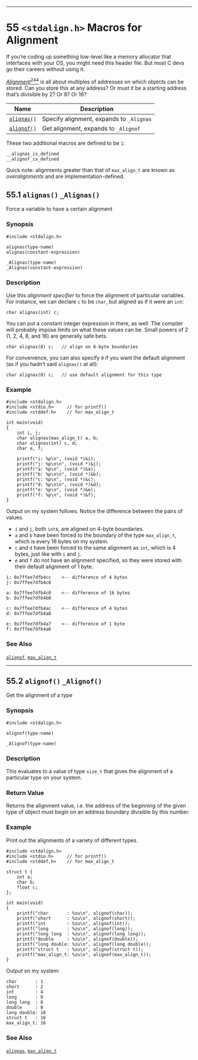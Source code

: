 <body>

<hr>
<h1 data-number="55" id="stdalign"><span class="header-section-number">55</span> <code>&lt;stdalign.h&gt;</code>
Macros for Alignment</h1>
<p>If you’re coding up something low-level like a memory allocator that
interfaces with your OS, you might need this header file. But most C
devs go their careers without using it.</p>
<p><a href="https://en.wikipedia.org/wiki/Data_structure_alignment"><em>Alignment</em></a><a href="#fn244" class="footnote-ref" id="fnref244" role="doc-noteref"><sup>244</sup></a> is all about multiples of
addresses on which objects can be stored. Can you store this at any
address? Or must it be a starting address that’s divisible by 2? Or 8?
Or 16?</p>
<table>
<thead>
<tr class="header">
<th>Name</th>
<th>Description</th>
</tr>
</thead>
<tbody>
<tr class="odd">
<td><a href="stdalign.html#man-alignas"><code>alignas()</code></a></td>
<td>Specify alignment, expands to <code>_Alignas</code></td>
</tr>
<tr class="even">
<td><a href="stdalign.html#man-alignof"><code>alignof()</code></a></td>
<td>Get alignment, expands to <code>_Alignof</code></td>
</tr>
</tbody>
</table>
<p>These two additional macros are defined to be <code>1</code>:</p>
<div class="sourceCode" id="cb1138"><pre class="sourceCode c"><code class="sourceCode c"><span id="cb1138-1"><a href="stdalign.html#cb1138-1" aria-hidden="true" tabindex="-1"></a>__alignas_is_defined</span>
<span id="cb1138-2"><a href="stdalign.html#cb1138-2" aria-hidden="true" tabindex="-1"></a>__alignof_is_defined</span></code></pre></div>
<p>Quick note: alignments greater than that of <code>max_align_t</code>
are known as <em>overalignments</em> and are implementation-defined.</p>
<h2 data-number="55.1" id="man-alignas"><span class="header-section-number">55.1</span> <code>alignas()</code>
<code>_Alignas()</code></h2>
<p>Force a variable to have a certain alignment</p>
<h3 class="unnumbered unlisted" id="synopsis-116">Synopsis</h3>
<div class="sourceCode" id="cb1139"><pre class="sourceCode c"><code class="sourceCode c"><span id="cb1139-1"><a href="stdalign.html#cb1139-1" aria-hidden="true" tabindex="-1"></a><span class="pp">#include </span><span class="im">&lt;stdalign.h&gt;</span></span>
<span id="cb1139-2"><a href="stdalign.html#cb1139-2" aria-hidden="true" tabindex="-1"></a></span>
<span id="cb1139-3"><a href="stdalign.html#cb1139-3" aria-hidden="true" tabindex="-1"></a>alignas<span class="op">(</span>type<span class="op">-</span>name<span class="op">)</span></span>
<span id="cb1139-4"><a href="stdalign.html#cb1139-4" aria-hidden="true" tabindex="-1"></a>alignas<span class="op">(</span>constant<span class="op">-</span>expression<span class="op">)</span></span></code></pre></div>
<div class="sourceCode" id="cb1140"><pre class="sourceCode c"><code class="sourceCode c"><span id="cb1140-1"><a href="stdalign.html#cb1140-1" aria-hidden="true" tabindex="-1"></a><span class="kw">_Alignas</span><span class="op">(</span>type<span class="op">-</span>name<span class="op">)</span></span>
<span id="cb1140-2"><a href="stdalign.html#cb1140-2" aria-hidden="true" tabindex="-1"></a><span class="kw">_Alignas</span><span class="op">(</span>constant<span class="op">-</span>expression<span class="op">)</span></span></code></pre></div>
<h3 class="unnumbered unlisted" id="description-116">Description</h3>
<p>Use this <em>alignment specifier</em> to force the alignment of
particular variables. For instance, we can declare <code>c</code> to be
<code>char</code>, but aligned as if it were an <code>int</code>:</p>
<div class="sourceCode" id="cb1141"><pre class="sourceCode c"><code class="sourceCode c"><span id="cb1141-1"><a href="stdalign.html#cb1141-1" aria-hidden="true" tabindex="-1"></a><span class="dt">char</span> alignas<span class="op">(</span><span class="dt">int</span><span class="op">)</span> c<span class="op">;</span></span></code></pre></div>
<p>You can put a constant integer expression in there, as well. The
compiler will probably impose limits on what these values can be. Small
powers of 2 (1, 2, 4, 8, and 16) are generally safe bets.</p>
<div class="sourceCode" id="cb1142"><pre class="sourceCode c"><code class="sourceCode c"><span id="cb1142-1"><a href="stdalign.html#cb1142-1" aria-hidden="true" tabindex="-1"></a><span class="dt">char</span> alignas<span class="op">(</span><span class="dv">8</span><span class="op">)</span> c<span class="op">;</span>   <span class="co">// align on 8-byte boundaries</span></span></code></pre></div>
<p>For convenience, you can also specify <code>0</code> if you want the
default alignment (as if you hadn’t said <code>alignas()</code> at
all):</p>
<div class="sourceCode" id="cb1143"><pre class="sourceCode c"><code class="sourceCode c"><span id="cb1143-1"><a href="stdalign.html#cb1143-1" aria-hidden="true" tabindex="-1"></a><span class="dt">char</span> alignas<span class="op">(</span><span class="dv">0</span><span class="op">)</span> c<span class="op">;</span>   <span class="co">// use default alignment for this type</span></span></code></pre></div>
<!--
### Return Value {.unnumbered .unlisted}
-->
<h3 class="unnumbered unlisted" id="example-116">Example</h3>
<div class="sourceCode" id="cb1144"><pre class="sourceCode numberSource c numberLines"><code class="sourceCode c"><span id="cb1144-1"><a href="stdalign.html#cb1144-1"></a><span class="pp">#include </span><span class="im">&lt;stdalign.h&gt;</span></span>
<span id="cb1144-2"><a href="stdalign.html#cb1144-2"></a><span class="pp">#include </span><span class="im">&lt;stdio.h&gt;</span><span class="pp">     </span><span class="co">// for printf()</span></span>
<span id="cb1144-3"><a href="stdalign.html#cb1144-3"></a><span class="pp">#include </span><span class="im">&lt;stddef.h&gt;</span><span class="pp">    </span><span class="co">// for max_align_t</span></span>
<span id="cb1144-4"><a href="stdalign.html#cb1144-4"></a></span>
<span id="cb1144-5"><a href="stdalign.html#cb1144-5"></a><span class="dt">int</span> main<span class="op">(</span><span class="dt">void</span><span class="op">)</span></span>
<span id="cb1144-6"><a href="stdalign.html#cb1144-6"></a><span class="op">{</span></span>
<span id="cb1144-7"><a href="stdalign.html#cb1144-7"></a>    <span class="dt">int</span> i<span class="op">,</span> j<span class="op">;</span></span>
<span id="cb1144-8"><a href="stdalign.html#cb1144-8"></a>    <span class="dt">char</span> alignas<span class="op">(</span><span class="dt">max_align_t</span><span class="op">)</span> a<span class="op">,</span> b<span class="op">;</span></span>
<span id="cb1144-9"><a href="stdalign.html#cb1144-9"></a>    <span class="dt">char</span> alignas<span class="op">(</span><span class="dt">int</span><span class="op">)</span> c<span class="op">,</span> d<span class="op">;</span></span>
<span id="cb1144-10"><a href="stdalign.html#cb1144-10"></a>    <span class="dt">char</span> e<span class="op">,</span> f<span class="op">;</span></span>
<span id="cb1144-11"><a href="stdalign.html#cb1144-11"></a></span>
<span id="cb1144-12"><a href="stdalign.html#cb1144-12"></a>    printf<span class="op">(</span><span class="st">"i: %p</span><span class="sc">\n</span><span class="st">"</span><span class="op">,</span> <span class="op">(</span><span class="dt">void</span> <span class="op">*)&amp;</span>i<span class="op">);</span></span>
<span id="cb1144-13"><a href="stdalign.html#cb1144-13"></a>    printf<span class="op">(</span><span class="st">"j: %p</span><span class="sc">\n\n</span><span class="st">"</span><span class="op">,</span> <span class="op">(</span><span class="dt">void</span> <span class="op">*)&amp;</span>j<span class="op">);</span></span>
<span id="cb1144-14"><a href="stdalign.html#cb1144-14"></a>    printf<span class="op">(</span><span class="st">"a: %p</span><span class="sc">\n</span><span class="st">"</span><span class="op">,</span> <span class="op">(</span><span class="dt">void</span> <span class="op">*)&amp;</span>a<span class="op">);</span></span>
<span id="cb1144-15"><a href="stdalign.html#cb1144-15"></a>    printf<span class="op">(</span><span class="st">"b: %p</span><span class="sc">\n\n</span><span class="st">"</span><span class="op">,</span> <span class="op">(</span><span class="dt">void</span> <span class="op">*)&amp;</span>b<span class="op">);</span></span>
<span id="cb1144-16"><a href="stdalign.html#cb1144-16"></a>    printf<span class="op">(</span><span class="st">"c: %p</span><span class="sc">\n</span><span class="st">"</span><span class="op">,</span> <span class="op">(</span><span class="dt">void</span> <span class="op">*)&amp;</span>c<span class="op">);</span></span>
<span id="cb1144-17"><a href="stdalign.html#cb1144-17"></a>    printf<span class="op">(</span><span class="st">"d: %p</span><span class="sc">\n\n</span><span class="st">"</span><span class="op">,</span> <span class="op">(</span><span class="dt">void</span> <span class="op">*)&amp;</span>d<span class="op">);</span></span>
<span id="cb1144-18"><a href="stdalign.html#cb1144-18"></a>    printf<span class="op">(</span><span class="st">"e: %p</span><span class="sc">\n</span><span class="st">"</span><span class="op">,</span> <span class="op">(</span><span class="dt">void</span> <span class="op">*)&amp;</span>e<span class="op">);</span></span>
<span id="cb1144-19"><a href="stdalign.html#cb1144-19"></a>    printf<span class="op">(</span><span class="st">"f: %p</span><span class="sc">\n</span><span class="st">"</span><span class="op">,</span> <span class="op">(</span><span class="dt">void</span> <span class="op">*)&amp;</span>f<span class="op">);</span></span>
<span id="cb1144-20"><a href="stdalign.html#cb1144-20"></a><span class="op">}</span></span></code></pre></div>
<p>Output on my system follows. Notice the difference between the pairs
of values.</p>
<ul>
<li><code>i</code> and <code>j</code>, both <code>int</code>s, are
aligned on 4-byte boundaries.</li>
<li><code>a</code> and <code>b</code> have been forced to the boundary
of the type <code>max_align_t</code>, which is every 16 bytes on my
system.</li>
<li><code>c</code> and <code>d</code> have been forced to the same
alignment as <code>int</code>, which is 4 bytes, just like with
<code>i</code> and <code>j</code>.</li>
<li><code>e</code> and <code>f</code> do not have an alignment
specified, so they were stored with their default alignment of 1
byte.</li>
</ul>
<div class="sourceCode" id="cb1145"><pre class="sourceCode default"><code class="sourceCode default"><span id="cb1145-1"><a href="stdalign.html#cb1145-1" aria-hidden="true" tabindex="-1"></a>i: 0x7ffee7dfb4cc    &lt;-- difference of 4 bytes</span>
<span id="cb1145-2"><a href="stdalign.html#cb1145-2" aria-hidden="true" tabindex="-1"></a>j: 0x7ffee7dfb4c8</span>
<span id="cb1145-3"><a href="stdalign.html#cb1145-3" aria-hidden="true" tabindex="-1"></a></span>
<span id="cb1145-4"><a href="stdalign.html#cb1145-4" aria-hidden="true" tabindex="-1"></a>a: 0x7ffee7dfb4c0    &lt;-- difference of 16 bytes</span>
<span id="cb1145-5"><a href="stdalign.html#cb1145-5" aria-hidden="true" tabindex="-1"></a>b: 0x7ffee7dfb4b0</span>
<span id="cb1145-6"><a href="stdalign.html#cb1145-6" aria-hidden="true" tabindex="-1"></a></span>
<span id="cb1145-7"><a href="stdalign.html#cb1145-7" aria-hidden="true" tabindex="-1"></a>c: 0x7ffee7dfb4ac    &lt;-- difference of 4 bytes</span>
<span id="cb1145-8"><a href="stdalign.html#cb1145-8" aria-hidden="true" tabindex="-1"></a>d: 0x7ffee7dfb4a8</span>
<span id="cb1145-9"><a href="stdalign.html#cb1145-9" aria-hidden="true" tabindex="-1"></a></span>
<span id="cb1145-10"><a href="stdalign.html#cb1145-10" aria-hidden="true" tabindex="-1"></a>e: 0x7ffee7dfb4a7    &lt;-- difference of 1 byte</span>
<span id="cb1145-11"><a href="stdalign.html#cb1145-11" aria-hidden="true" tabindex="-1"></a>f: 0x7ffee7dfb4a6</span></code></pre></div>
<h3 class="unnumbered unlisted" id="see-also-109">See Also</h3>
<p><a href="stdalign.html#man-alignof"><code>alignof</code></a>, <a href="#man-max_align_t"><code>max_align_t</code></a></p>
<hr>
<h2 data-number="55.2" id="man-alignof"><span class="header-section-number">55.2</span> <code>alignof()</code>
<code>_Alignof()</code></h2>
<p>Get the alignment of a type</p>
<h3 class="unnumbered unlisted" id="synopsis-117">Synopsis</h3>
<div class="sourceCode" id="cb1146"><pre class="sourceCode c"><code class="sourceCode c"><span id="cb1146-1"><a href="stdalign.html#cb1146-1" aria-hidden="true" tabindex="-1"></a><span class="pp">#include </span><span class="im">&lt;stdalign.h&gt;</span></span>
<span id="cb1146-2"><a href="stdalign.html#cb1146-2" aria-hidden="true" tabindex="-1"></a></span>
<span id="cb1146-3"><a href="stdalign.html#cb1146-3" aria-hidden="true" tabindex="-1"></a>alignof<span class="op">(</span>type<span class="op">-</span>name<span class="op">)</span></span></code></pre></div>
<div class="sourceCode" id="cb1147"><pre class="sourceCode c"><code class="sourceCode c"><span id="cb1147-1"><a href="stdalign.html#cb1147-1" aria-hidden="true" tabindex="-1"></a><span class="kw">_Alignof</span><span class="op">(</span>type<span class="op">-</span>name<span class="op">)</span></span></code></pre></div>
<h3 class="unnumbered unlisted" id="description-117">Description</h3>
<p>This evaluates to a value of type <code>size_t</code> that gives the
alignment of a particular type on your system.</p>
<h3 class="unnumbered unlisted" id="return-value-115">Return Value</h3>
<p>Returns the alignment value, i.e.&nbsp;the address of the beginning of the
given type of object must begin on an address boundary divisible by this
number.</p>
<h3 class="unnumbered unlisted" id="example-117">Example</h3>
<p>Print out the alignments of a variety of different types.</p>
<div class="sourceCode" id="cb1148"><pre class="sourceCode numberSource c numberLines"><code class="sourceCode c"><span id="cb1148-1"><a href="stdalign.html#cb1148-1"></a><span class="pp">#include </span><span class="im">&lt;stdalign.h&gt;</span></span>
<span id="cb1148-2"><a href="stdalign.html#cb1148-2"></a><span class="pp">#include </span><span class="im">&lt;stdio.h&gt;</span><span class="pp">     </span><span class="co">// for printf()</span></span>
<span id="cb1148-3"><a href="stdalign.html#cb1148-3"></a><span class="pp">#include </span><span class="im">&lt;stddef.h&gt;</span><span class="pp">    </span><span class="co">// for max_align_t</span></span>
<span id="cb1148-4"><a href="stdalign.html#cb1148-4"></a></span>
<span id="cb1148-5"><a href="stdalign.html#cb1148-5"></a><span class="kw">struct</span> t <span class="op">{</span></span>
<span id="cb1148-6"><a href="stdalign.html#cb1148-6"></a>    <span class="dt">int</span> a<span class="op">;</span></span>
<span id="cb1148-7"><a href="stdalign.html#cb1148-7"></a>    <span class="dt">char</span> b<span class="op">;</span></span>
<span id="cb1148-8"><a href="stdalign.html#cb1148-8"></a>    <span class="dt">float</span> c<span class="op">;</span></span>
<span id="cb1148-9"><a href="stdalign.html#cb1148-9"></a><span class="op">};</span></span>
<span id="cb1148-10"><a href="stdalign.html#cb1148-10"></a></span>
<span id="cb1148-11"><a href="stdalign.html#cb1148-11"></a><span class="dt">int</span> main<span class="op">(</span><span class="dt">void</span><span class="op">)</span></span>
<span id="cb1148-12"><a href="stdalign.html#cb1148-12"></a><span class="op">{</span></span>
<span id="cb1148-13"><a href="stdalign.html#cb1148-13"></a>    printf<span class="op">(</span><span class="st">"char       : %zu</span><span class="sc">\n</span><span class="st">"</span><span class="op">,</span> alignof<span class="op">(</span><span class="dt">char</span><span class="op">));</span></span>
<span id="cb1148-14"><a href="stdalign.html#cb1148-14"></a>    printf<span class="op">(</span><span class="st">"short      : %zu</span><span class="sc">\n</span><span class="st">"</span><span class="op">,</span> alignof<span class="op">(</span><span class="dt">short</span><span class="op">));</span></span>
<span id="cb1148-15"><a href="stdalign.html#cb1148-15"></a>    printf<span class="op">(</span><span class="st">"int        : %zu</span><span class="sc">\n</span><span class="st">"</span><span class="op">,</span> alignof<span class="op">(</span><span class="dt">int</span><span class="op">));</span></span>
<span id="cb1148-16"><a href="stdalign.html#cb1148-16"></a>    printf<span class="op">(</span><span class="st">"long       : %zu</span><span class="sc">\n</span><span class="st">"</span><span class="op">,</span> alignof<span class="op">(</span><span class="dt">long</span><span class="op">));</span></span>
<span id="cb1148-17"><a href="stdalign.html#cb1148-17"></a>    printf<span class="op">(</span><span class="st">"long long  : %zu</span><span class="sc">\n</span><span class="st">"</span><span class="op">,</span> alignof<span class="op">(</span><span class="dt">long</span> <span class="dt">long</span><span class="op">));</span></span>
<span id="cb1148-18"><a href="stdalign.html#cb1148-18"></a>    printf<span class="op">(</span><span class="st">"double     : %zu</span><span class="sc">\n</span><span class="st">"</span><span class="op">,</span> alignof<span class="op">(</span><span class="dt">double</span><span class="op">));</span></span>
<span id="cb1148-19"><a href="stdalign.html#cb1148-19"></a>    printf<span class="op">(</span><span class="st">"long double: %zu</span><span class="sc">\n</span><span class="st">"</span><span class="op">,</span> alignof<span class="op">(</span><span class="dt">long</span> <span class="dt">double</span><span class="op">));</span></span>
<span id="cb1148-20"><a href="stdalign.html#cb1148-20"></a>    printf<span class="op">(</span><span class="st">"struct t   : %zu</span><span class="sc">\n</span><span class="st">"</span><span class="op">,</span> alignof<span class="op">(</span><span class="kw">struct</span> t<span class="op">));</span></span>
<span id="cb1148-21"><a href="stdalign.html#cb1148-21"></a>    printf<span class="op">(</span><span class="st">"max_align_t: %zu</span><span class="sc">\n</span><span class="st">"</span><span class="op">,</span> alignof<span class="op">(</span><span class="dt">max_align_t</span><span class="op">));</span></span>
<span id="cb1148-22"><a href="stdalign.html#cb1148-22"></a><span class="op">}</span></span></code></pre></div>
<p>Output on my system:</p>
<div class="sourceCode" id="cb1149"><pre class="sourceCode default"><code class="sourceCode default"><span id="cb1149-1"><a href="stdalign.html#cb1149-1" aria-hidden="true" tabindex="-1"></a>char       : 1</span>
<span id="cb1149-2"><a href="stdalign.html#cb1149-2" aria-hidden="true" tabindex="-1"></a>short      : 2</span>
<span id="cb1149-3"><a href="stdalign.html#cb1149-3" aria-hidden="true" tabindex="-1"></a>int        : 4</span>
<span id="cb1149-4"><a href="stdalign.html#cb1149-4" aria-hidden="true" tabindex="-1"></a>long       : 8</span>
<span id="cb1149-5"><a href="stdalign.html#cb1149-5" aria-hidden="true" tabindex="-1"></a>long long  : 8</span>
<span id="cb1149-6"><a href="stdalign.html#cb1149-6" aria-hidden="true" tabindex="-1"></a>double     : 8</span>
<span id="cb1149-7"><a href="stdalign.html#cb1149-7" aria-hidden="true" tabindex="-1"></a>long double: 16</span>
<span id="cb1149-8"><a href="stdalign.html#cb1149-8" aria-hidden="true" tabindex="-1"></a>struct t   : 16</span>
<span id="cb1149-9"><a href="stdalign.html#cb1149-9" aria-hidden="true" tabindex="-1"></a>max_align_t: 16</span></code></pre></div>
<h3 class="unnumbered unlisted" id="see-also-110">See Also</h3>
<p><a href="stdalign.html#man-alignas"><code>alignas</code></a>, <a href="#man-max_align_t"><code>max_align_t</code></a></p>

</body>